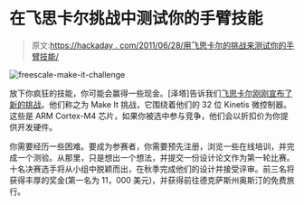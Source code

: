 # 在飞思卡尔挑战中测试你的手臂技能

> 原文:[https://hackaday . com/2011/06/28/用飞思卡尔的挑战来测试你的手臂技能/](https://hackaday.com/2011/06/28/put-your-arm-skills-to-the-test-with-the-freescale-make-it-challenge/)

![](../Images/e14897f706dd6f81656fa256a2ef9d99.png "freescale-make-it-challenge")

放下你疯狂的技能，你可能会赢得一些现金。[泽塔]告诉我们[飞思卡尔刚刚宣布了新的挑战](http://www.freescale.com/webapp/sps/site/overview.jsp?code=KINETIS_MAKEIT_CHALLENGE&tid=vanKINETIS_MAKEIT_CHALLENGE)。他们称之为 Make It 挑战，它围绕着他们的 32 位 Kinetis 微控制器。这些是 ARM Cortex-M4 芯片，如果你被选中参与竞争，他们会以折扣价为你提供开发硬件。

你需要经历一些困难。要成为参赛者，你需要预先注册，浏览一些在线培训，并完成一个测验。从那里，只是想出一个想法，并提交一份设计论文作为第一轮比赛。十名决赛选手将从小组中脱颖而出，在秋季完成他们的设计并接受评审。前三名将获得丰厚的奖金(第一名为 11，000 美元)，并获得前往德克萨斯州奥斯汀的免费旅行。